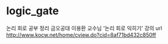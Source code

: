 # logic_gate
논리 회로 공부 정리
금오공대 이용환 교수님 '논리 회로 익히기'
강의 url <http://www.kocw.net/home/cview.do?cid=8af71bd432c850ff>
